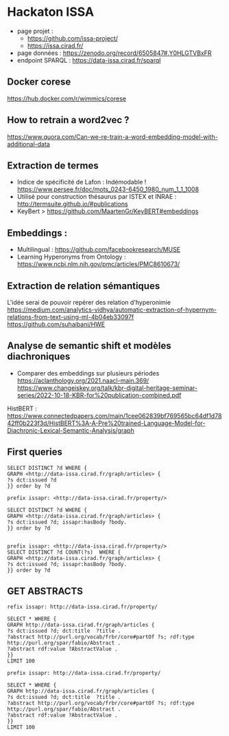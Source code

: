# Hackaton ISSA


* page projet : 
    * https://github.com/issa-project/
    * https://issa.cirad.fr/
* page données : https://zenodo.org/record/6505847#.Y0HLGTVBxFR
* endpoint SPARQL : https://data-issa.cirad.fr/sparql

## Docker corese

https://hub.docker.com/r/wimmics/corese

## How to retrain a word2vec ?
https://www.quora.com/Can-we-re-train-a-word-embedding-model-with-additional-data


## Extraction de termes

* Indice de spécificité de Lafon  : Indémodable !
https://www.persee.fr/doc/mots_0243-6450_1980_num_1_1_1008
* Utilisé pour construction thésaurus par ISTEX et INRAE  : http://termsuite.github.io/#publications
* KeyBert > https://github.com/MaartenGr/KeyBERT#embeddings


## Embeddings :

* Multilingual : https://github.com/facebookresearch/MUSE
* Learning Hyperonyms from Ontology :  https://www.ncbi.nlm.nih.gov/pmc/articles/PMC8610673/

## Extraction de relation sémantiques

L'idée serai de pouvoir repérer des relation d'hyperonimie
https://medium.com/analytics-vidhya/automatic-extraction-of-hypernym-relations-from-text-using-ml-4b04eb33097f
https://github.com/suhaibani/HWE

## Analyse de semantic shift et modèles diachroniques

 * Comparer des embeddings sur plusieurs périodes
https://aclanthology.org/2021.naacl-main.369/
https://www.changeiskey.org/talk/kbr-digital-heritage-seminar-series/2022-10-18-KBR-for%20publication-combined.pdf


HistBERT : 
https://www.connectedpapers.com/main/1cee062839bf769565bc64df1d7842ff0b223f3d/HistBERT%3A-A-Pre%20trained-Language-Model-for-Diachronic-Lexical-Semantic-Analysis/graph

## First queries 

``` 
SELECT DISTINCT ?d WHERE { 
GRAPH <http://data-issa.cirad.fr/graph/articles> {
?s dct:issued ?d
}} order by ?d
```

```
prefix issapr: <http://data-issa.cirad.fr/property/>

SELECT DISTINCT ?d WHERE { 
GRAPH <http://data-issa.cirad.fr/graph/articles> {
?s dct:issued ?d; issapr:hasBody ?body.
}} order by ?d
```

```

prefix issapr: <http://data-issa.cirad.fr/property/>
SELECT DISTINCT ?d COUNT(?s)  WHERE { 
GRAPH <http://data-issa.cirad.fr/graph/articles> {
?s dct:issued ?d; issapr:hasBody ?body.
}} order by ?d
```

## GET ABSTRACTS

``` 
refix issapr: http://data-issa.cirad.fr/property/

SELECT * WHERE { 
GRAPH http://data-issa.cirad.fr/graph/articles {
?s dct:issued ?d; dct:title  ?title . 
?abstract http://purl.org/vocab/frbr/core#partOf ?s; rdf:type http://purl.org/spar/fabio/Abstract .
?abstract rdf:value ?AbstractValue . 
}} 
LIMIT 100
```
```
prefix issapr: http://data-issa.cirad.fr/property/

SELECT * WHERE { 
GRAPH http://data-issa.cirad.fr/graph/articles {
?s dct:issued ?d; dct:title  ?title . 
?abstract http://purl.org/vocab/frbr/core#partOf ?s; rdf:type http://purl.org/spar/fabio/Abstract .
?abstract rdf:value ?AbstractValue . 
}} 
LIMIT 100
```
